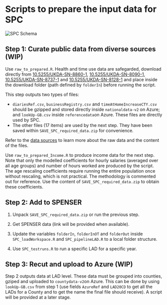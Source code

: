 # Scripts to prepare the input data for SPC

![SPC Schema](https://github.com/alan-turing-institute/uatk-spc/blob/main/docs/img/SPC_Schema_full.png)

## Step 1: Curate public data from diverse sources (WIP)

Use `raw_to_prepared.R`. Health and time use data are safegarded, download directly from [10.5255/UKDA-SN-8860-1](http://doi.org/10.5255/UKDA-SN-8860-1), [10.5255/UKDA-SN-8090-1](http://doi.org/10.5255/UKDA-SN-8090-1), [10.5255/UKDA-SN-8737-1](http://doi.org/10.5255/UKDA-SN-8737-1) and [10.5255/UKDA-SN-8128-1](http://doi.org/10.5255/UKDA-SN-8128-1) and place inside the download folder (path defined by `folderIn`) before running the script.

This step outputs two types of files:
- `diariesRef.csv`, `businessRegistry.csv` and `timeAtHomeIncreaseCTY.csv` should be gzipped and stored directly inside `nationaldata-v2` on Azure; and `lookUp-GB.csv` inside `referencedata`on Azure. These files are directly used by SPC.
- The other files (17 items) are used by the next step. They have been saved within `SAVE_SPC_required_data.zip` for convenience.

Refer to the [data sources](https://alan-turing-institute.github.io/uatk-spc/data_sources.html) to learn more about the raw data and the content of the files.

Use `raw_to_prepared_Income.R` to produce income data for the next step. Note that only the modelled coefficients for hourly salaries (averaged over all age groups) and number of hours worked are produced by the script. The age rescaling coefficients require running the entire population once without rescaling, which is not practical. The methodology is commented out for reference. Use the content of `SAVE_SPC_required_data.zip` to obtain these coefficients.

## Step 2: Add to SPENSER

1. Unpack `SAVE_SPC_required_data.zip` or run the previous step.

2. Get SPENSER data (link will be provided when available).

3. Update the variables `folderIn`, `folderInOT` and `folderOut` inside `SPC_loadWorkspace.R` and `SPC_pipelineLAD.R` to a local folder structure.

4. Use `SPC_testruns.R` to run a specific LAD for a specific year.

## Step 3: Recut and upload to Azure (WIP)

Step 2 outputs data at LAD level. These data must be grouped into counties, gziped and uploaded to `countydata-v2`on Azure. This can be done by using `lookUp-GB.csv` from step 1 (use fields `AzureRef` and `LAD20CD` to get all the LADs for a County and to get the name the final file should receive). A script will be provided at a later stage.
